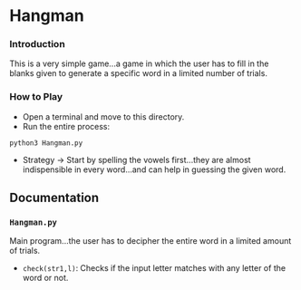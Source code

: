 # Hangman

### Introduction

This is a very simple game...a game in which the user has to fill in the blanks given to generate a specific word in a limited number of trials.

### How to Play

* Open a terminal and move to this directory.
* Run the entire process:
```
python3 Hangman.py
```
* Strategy -> Start by spelling the vowels first...they are almost indispensible in every word...and can help in guessing the given word.

## Documentation

### `Hangman.py`

Main program...the user has to decipher the entire word in a limited amount of trials.
* `check(str1,l)`: Checks if the input letter matches with any letter of the word or not.

